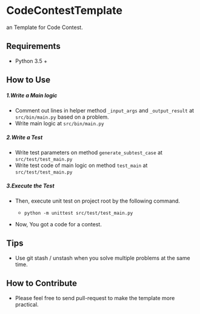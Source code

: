 # CodeContestTemplate
an Template for Code Contest.

## Requirements
* Python 3.5 +

## How to Use
##### 1.Write a Main logic
* Comment out lines in helper method `_input_args` and `_output_result` at `src/bin/main.py` based on a problem.
* Write main logic at `src/bin/main.py`
##### 2.Write a Test
* Write test parameters on method `generate_subtest_case` at `src/test/test_main.py`
* Write test code of main logic on method `test_main` at `src/test/test_main.py`

##### 3.Execute the Test
* Then, execute unit test on project root by the following command.
    * `python -m unittest src/test/test_main.py`
    
* Now, You got a code for a contest.

## Tips
* Use git stash / unstash when you solve multiple problems at the same time.

## How to Contribute
* Please feel free to send pull-request to make the template more practical.
